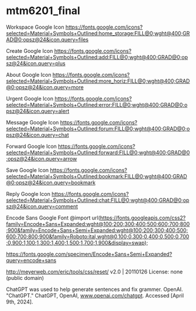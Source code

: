 # mtm6201_final

Workspace Google Icon
https://fonts.google.com/icons?selected=Material+Symbols+Outlined:home_storage:FILL@0;wght@400;GRAD@0;opsz@24&icon.query=files

Create Google Icon
https://fonts.google.com/icons?selected=Material+Symbols+Outlined:add:FILL@0;wght@400;GRAD@0;opsz@24&icon.query=plus

About Google Icon
https://fonts.google.com/icons?selected=Material+Symbols+Outlined:more_horiz:FILL@0;wght@400;GRAD@0;opsz@24&icon.query=more

Urgent Google Icon
https://fonts.google.com/icons?selected=Material+Symbols+Outlined:error:FILL@0;wght@400;GRAD@0;opsz@24&icon.query=alert

Message Google Icon
https://fonts.google.com/icons?selected=Material+Symbols+Outlined:forum:FILL@0;wght@400;GRAD@0;opsz@24&icon.query=chat

Forward Google Icon
https://fonts.google.com/icons?selected=Material+Symbols+Outlined:forward:FILL@0;wght@400;GRAD@0;opsz@24&icon.query=arrow

Save Google Icon
https://fonts.google.com/icons?selected=Material+Symbols+Outlined:bookmark:FILL@0;wght@400;GRAD@0;opsz@24&icon.query=bookmark

Reply Google Icon
https://fonts.google.com/icons?selected=Material+Symbols+Outlined:chat:FILL@0;wght@400;GRAD@0;opsz@24&icon.query=comment

Encode Sans Google Font
@import url(https://fonts.googleapis.com/css2?family=Encode+Sans+Expanded:wght@100;200;300;400;500;600;700;800;900&family=Encode+Sans+Semi+Expanded:wght@100;200;300;400;500;600;700;800;900&family=Roboto:ital,wght@0,100;0,300;0,400;0,500;0,700;0,900;1,100;1,300;1,400;1,500;1,700;1,900&display=swap);

https://fonts.google.com/specimen/Encode+Sans+Semi+Expanded?query=encode+sans



http://meyerweb.com/eric/tools/css/reset/ 
v2.0 | 20110126
License: none (public domain)




ChatGPT was used to help generate sentences and fix grammer. 
OpenAI. "ChatGPT." ChatGPT, OpenAI, www.openai.com/chatgpt. Accessed [April 9th, 2024].